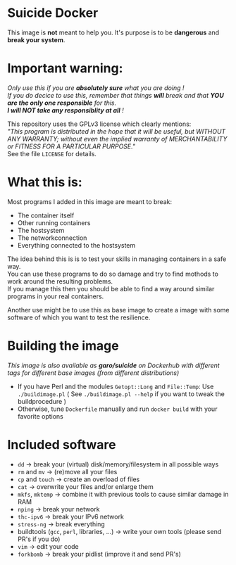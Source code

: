 # Suicide Docker

This image is **not** meant to help you. It's purpose is to be **dangerous** and **break your system**.

# Important warning:
_Only use this if you are **absolutely sure** what you are doing !<br>
If you do decice to use this, remember that things **will** break and that **YOU are the only one responsible** for this.<br>
**I will NOT take any responsiblity at all** !_

This repository uses the GPLv3 license which clearly mentions:<br> _"This program is distributed in the hope that it will be useful, but WITHOUT ANY WARRANTY; without even the implied warranty of MERCHANTABILITY or FITNESS FOR A PARTICULAR PURPOSE."_<br>
See the file `LICENSE` for details.

# What this is:
Most programs I added in this image are meant to break:
* The container itself
* Other running containers
* The hostsystem
* The networkconnection
* Everything connected to the hostsystem 

The idea behind this is is to test your skills in managing containers in a safe way.<br>
You can use these programs to do so damage and try to find mothods to work around the resulting problems.<br>
If you manage this then you should be able to find a way around similar programs in your real containers.<br>

Another use might be to use this as base image to create a image with some software of which you want to test the resilience.

# Building the image
_This image is also available as **garo/suicide** on Dockerhub with different tags for different base images (from different distributions)_
* If you have Perl and the modules `Getopt::Long` and `File::Temp`: Use `./buildimage.pl` ( See `./buildimage.pl --help` if you want to tweak the buildprocedure )
* Otherwise, tune `Dockerfile` manually and run `docker build` with your favorite options

# Included software
* `dd` → break your (virtual) disk/memory/filesystem in all possible ways
* `rm` and `mv` → (re)move all your files
* `cp` and `touch` → create an overload of files
* `cat` → overwrite your files and/or enlarge them
* `mkfs`, `mktemp` → combine it with previous tools to cause similar damage in RAM
* `nping` → break your network
* `thc-ipv6` → break your IPv6 network
* `stress-ng` → break everything
* buildtools (`gcc`, `perl`, libraries, ...) → write your own tools (please send PR's if you do)
* `vim` → edit your code
* `forkbomb` → break your pidlist (improve it and send PR's)
